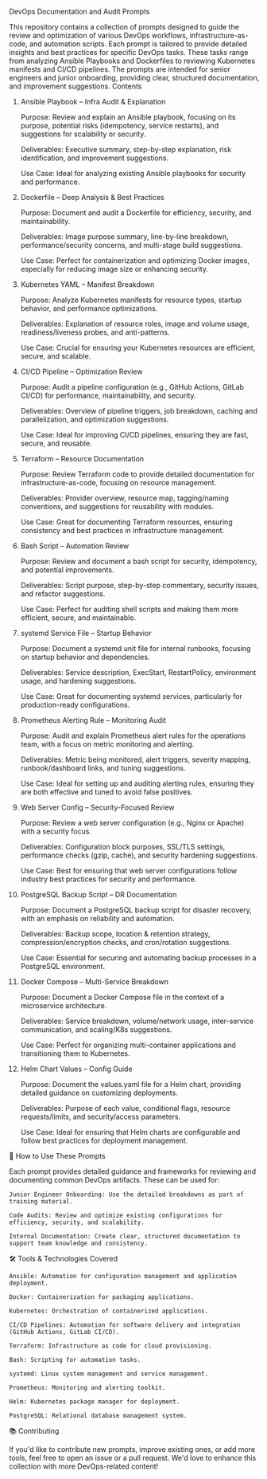 DevOps Documentation and Audit Prompts

This repository contains a collection of prompts designed to guide the review and optimization of various DevOps workflows, infrastructure-as-code, and automation scripts. Each prompt is tailored to provide detailed insights and best practices for specific DevOps tasks. These tasks range from analyzing Ansible Playbooks and Dockerfiles to reviewing Kubernetes manifests and CI/CD pipelines. The prompts are intended for senior engineers and junior onboarding, providing clear, structured documentation, and improvement suggestions.
Contents
1. Ansible Playbook – Infra Audit & Explanation

    Purpose: Review and explain an Ansible playbook, focusing on its purpose, potential risks (idempotency, service restarts), and suggestions for scalability or security.

    Deliverables: Executive summary, step-by-step explanation, risk identification, and improvement suggestions.

    Use Case: Ideal for analyzing existing Ansible playbooks for security and performance.

2. Dockerfile – Deep Analysis & Best Practices

    Purpose: Document and audit a Dockerfile for efficiency, security, and maintainability.

    Deliverables: Image purpose summary, line-by-line breakdown, performance/security concerns, and multi-stage build suggestions.

    Use Case: Perfect for containerization and optimizing Docker images, especially for reducing image size or enhancing security.

3. Kubernetes YAML – Manifest Breakdown

    Purpose: Analyze Kubernetes manifests for resource types, startup behavior, and performance optimizations.

    Deliverables: Explanation of resource roles, image and volume usage, readiness/liveness probes, and anti-patterns.

    Use Case: Crucial for ensuring your Kubernetes resources are efficient, secure, and scalable.

4. CI/CD Pipeline – Optimization Review

    Purpose: Audit a pipeline configuration (e.g., GitHub Actions, GitLab CI/CD) for performance, maintainability, and security.

    Deliverables: Overview of pipeline triggers, job breakdown, caching and parallelization, and optimization suggestions.

    Use Case: Ideal for improving CI/CD pipelines, ensuring they are fast, secure, and reusable.

5. Terraform – Resource Documentation

    Purpose: Review Terraform code to provide detailed documentation for infrastructure-as-code, focusing on resource management.

    Deliverables: Provider overview, resource map, tagging/naming conventions, and suggestions for reusability with modules.

    Use Case: Great for documenting Terraform resources, ensuring consistency and best practices in infrastructure management.

6. Bash Script – Automation Review

    Purpose: Review and document a bash script for security, idempotency, and potential improvements.

    Deliverables: Script purpose, step-by-step commentary, security issues, and refactor suggestions.

    Use Case: Perfect for auditing shell scripts and making them more efficient, secure, and maintainable.

7. systemd Service File – Startup Behavior

    Purpose: Document a systemd unit file for internal runbooks, focusing on startup behavior and dependencies.

    Deliverables: Service description, ExecStart, RestartPolicy, environment usage, and hardening suggestions.

    Use Case: Great for documenting systemd services, particularly for production-ready configurations.

8. Prometheus Alerting Rule – Monitoring Audit

    Purpose: Audit and explain Prometheus alert rules for the operations team, with a focus on metric monitoring and alerting.

    Deliverables: Metric being monitored, alert triggers, severity mapping, runbook/dashboard links, and tuning suggestions.

    Use Case: Ideal for setting up and auditing alerting rules, ensuring they are both effective and tuned to avoid false positives.

9. Web Server Config – Security-Focused Review

    Purpose: Review a web server configuration (e.g., Nginx or Apache) with a security focus.

    Deliverables: Configuration block purposes, SSL/TLS settings, performance checks (gzip, cache), and security hardening suggestions.

    Use Case: Best for ensuring that web server configurations follow industry best practices for security and performance.

10. PostgreSQL Backup Script – DR Documentation

    Purpose: Document a PostgreSQL backup script for disaster recovery, with an emphasis on reliability and automation.

    Deliverables: Backup scope, location & retention strategy, compression/encryption checks, and cron/rotation suggestions.

    Use Case: Essential for securing and automating backup processes in a PostgreSQL environment.

11. Docker Compose – Multi-Service Breakdown

    Purpose: Document a Docker Compose file in the context of a microservice architecture.

    Deliverables: Service breakdown, volume/network usage, inter-service communication, and scaling/K8s suggestions.

    Use Case: Perfect for organizing multi-container applications and transitioning them to Kubernetes.

12. Helm Chart Values – Config Guide

    Purpose: Document the values.yaml file for a Helm chart, providing detailed guidance on customizing deployments.

    Deliverables: Purpose of each value, conditional flags, resource requests/limits, and security/access parameters.

    Use Case: Ideal for ensuring that Helm charts are configurable and follow best practices for deployment management.

🚀 How to Use These Prompts

Each prompt provides detailed guidance and frameworks for reviewing and documenting common DevOps artifacts. These can be used for:

    Junior Engineer Onboarding: Use the detailed breakdowns as part of training material.

    Code Audits: Review and optimize existing configurations for efficiency, security, and scalability.

    Internal Documentation: Create clear, structured documentation to support team knowledge and consistency.

🛠 Tools & Technologies Covered

    Ansible: Automation for configuration management and application deployment.

    Docker: Containerization for packaging applications.

    Kubernetes: Orchestration of containerized applications.

    CI/CD Pipelines: Automation for software delivery and integration (GitHub Actions, GitLab CI/CD).

    Terraform: Infrastructure as code for cloud provisioning.

    Bash: Scripting for automation tasks.

    systemd: Linux system management and service management.

    Prometheus: Monitoring and alerting toolkit.

    Helm: Kubernetes package manager for deployment.

    PostgreSQL: Relational database management system.

📚 Contributing

If you'd like to contribute new prompts, improve existing ones, or add more tools, feel free to open an issue or a pull request. We'd love to enhance this collection with more DevOps-related content!
